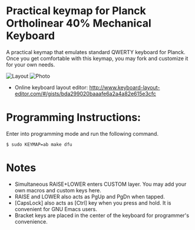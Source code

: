 # Practical keymap for Planck Ortholinear 40% Mechanical Keyboard
A practical keymap that emulates standard QWERTY keyboard for Planck. Once you get comfortable with this keymap, you may fork and customize it for your own needs. 

![Layout](https://i.imgur.com/xnlaiZd.png "Practical Keymap")
![Photo](https://i.imgur.com/1kQPbLv.jpg "Planck Keyboard")

* Online keyboard layout editor: http://www.keyboard-layout-editor.com/#/gists/bda299020baaafe6a2a4a82e615e3cfc

# Programming Instructions:
Enter into programming mode and run the following command.
```
$ sudo KEYMAP=ab make dfu
```
# Notes
* Simultaneous RAISE+LOWER enters CUSTOM layer. You may add your own macros and custom keys here.
* RAISE and LOWER also acts as PgUp and PgDn when tapped.
* [CapsLock] also acts as [Ctrl] key when you press and hold. It is convenient for GNU Emacs users.
* Bracket keys are placed in the center of the keyboard for programmer's convenience.
